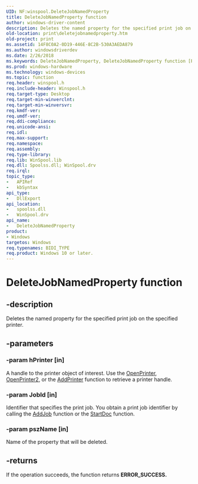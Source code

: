 ```yaml
---
UID: NF:winspool.DeleteJobNamedProperty
title: DeleteJobNamedProperty function
author: windows-driver-content
description: Deletes the named property for the specified print job on the specified printer.
old-location: print\deletejobnamedproperty.htm
old-project: print
ms.assetid: 14F8C0A2-0D19-446E-8C2B-530A3AEDA879
ms.author: windowsdriverdev
ms.date: 2/26/2018
ms.keywords: DeleteJobNamedProperty, DeleteJobNamedProperty function [Print Devices], print.deletejobnamedproperty, winspool/DeleteJobNamedProperty
ms.prod: windows-hardware
ms.technology: windows-devices
ms.topic: function
req.header: winspool.h
req.include-header: Winspool.h
req.target-type: Desktop
req.target-min-winverclnt: 
req.target-min-winversvr: 
req.kmdf-ver: 
req.umdf-ver: 
req.ddi-compliance: 
req.unicode-ansi: 
req.idl: 
req.max-support: 
req.namespace: 
req.assembly: 
req.type-library: 
req.lib: WinSpool.lib
req.dll: Spoolss.dll; WinSpool.drv
req.irql: 
topic_type:
-	APIRef
-	kbSyntax
api_type:
-	DllExport
api_location:
-	spoolss.dll
-	WinSpool.drv
api_name:
-	DeleteJobNamedProperty
product:
- Windows
targetos: Windows
req.typenames: BIDI_TYPE
req.product: Windows 10 or later.
---
```


# DeleteJobNamedProperty function


## -description


Deletes the named property for the specified print job on the specified printer.  



## -parameters




### -param hPrinter [in]

A handle to the printer object of interest. Use the <a href="https://msdn.microsoft.com/8bbb46a8-2bba-4d15-a2e2-4770b52d2505">OpenPrinter</a>, <a href="https://msdn.microsoft.com/e2370ae4-4475-4ccc-a6f9-3d33d1370054">OpenPrinter2</a>, or the <a href="https://msdn.microsoft.com/ffc4fee8-46c6-47ad-803d-623bf8efdefd">AddPrinter</a> function to retrieve a printer handle. 



### -param JobId [in]

Identifier that specifies the print job. You obtain a print job identifier by calling the <a href="https://msdn.microsoft.com/cfafa874-6022-4bf4-bf3d-096213eb0c98">AddJob</a> function or the <a href="https://msdn.microsoft.com/67580632-ff9a-4d29-8e4e-c21f04aa4b47">StartDoc</a> function. 



### -param pszName [in]

Name of the property that will be deleted. 



## -returns



If the operation succeeds, the function returns <b>ERROR_SUCCESS.</b>



